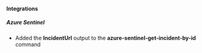 
#### Integrations
##### Azure Sentinel
 - Added the **IncidentUrl** output to the **azure-sentinel-get-incident-by-id** command